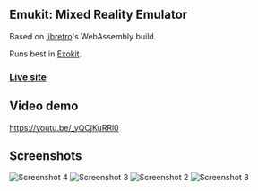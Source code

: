 ## Emukit: Mixed Reality Emulator

Based on [libretro](https://github.com/libretro/RetroArch)'s WebAssembly build.

Runs best in [Exokit](webmixedreality/exokit).

### [Live site](https://exokit.webmr.io/)

## Video demo

https://youtu.be/_yQCjKuRRl0

## Screenshots

![Screenshot 4](https://github.com/webmixedreality/emukit/blob/master/assets/screenshots/screenshot4.png)
![Screenshot 3](https://github.com/webmixedreality/emukit/blob/master/assets/screenshots/screenshot3.png)
![Screenshot 2](https://github.com/webmixedreality/emukit/blob/master/assets/screenshots/screenshot2.png)
![Screenshot 3](https://github.com/webmixedreality/emukit/blob/master/assets/screenshots/screenshot1.png)

